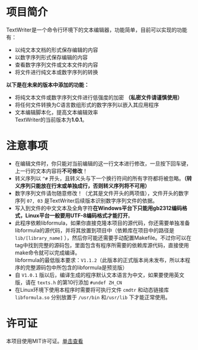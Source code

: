 # 项目简介
TextWriter是一个命令行环境下的文本编辑器，功能简单，目前可以实现的功能有：
- 以纯文本文档的形式保存编辑的内容
- 以数字序列形式保存编辑的内容
- 查看数字序列文件或文本文件的内容
- 将文件进行纯文本或数字序列的转换

**以下是在未来的版本中添加的功能：**
- 将纯文本文件或数字序列文件进行低强度的加密 **（私密文件请谨慎使用）**
- 将任何文件转换为C语言数组形式的数字序列以嵌入其应用程序
- 文本编辑脚本化，提高文本编辑效率  
TextWriter的当前版本为**1.0.1**。

# 注意事项
- 在编辑文件时，你只能对当前编辑的这一行文本进行修改，一旦按下回车键，上一行的文本内容将**不可修改**！
- 转义序列以 `^#` 开头，且转义头与下一个换行符间的所有字符都将被忽略。**（转义序列只能放在行末或单独成行，否则转义序列将不可用）**
- 数字序列文件请勿随意修改！（尤其是文件开头的两项值），文件开头的数字序列 `07, 03` 是TextWriter后续版本识别数字序列文件的依据。
- 写入到文件的中文文本及全角字符**在Windows平台下只能用gb2312编码格式，Linux平台一般要用UTF-8编码格式才能打开**。
- 此程序依赖libformula，如果你直接克隆本项目的源代码，你还需要单独准备libformula的源代码，并将其放置到项目中（依赖库在项目中的路径是 `lib/[library_name]` ），然后你可能还需要手动配置Makefile。不过你可以在tag中找到完整的源码包，里面包含有程序所需要的依赖库源代码，直接使用make命令就可以完成编译。  
    libformula的最低版本要求：`V1.1.2`（此版本的正式版本尚未发布，所以本程序的完整源码包中所包含的libformula是预览版）
- 自 `V1.0.1` 版以后，编译生成的程序默认文本语言为中文，如果要使用英文版，请在 `texts.h` 的第10行添加 `#undef ZH_CN`
- 在Linux环境下使用本程序时需要将可执行文件 `cmdtr` 和动态链接库 `libformula.so` 分别放置于 `/usr/bin` 和`/usr/lib` 下才能正常使用。  

# 许可证
本项目使用MIT许可证。[单击查看](./LICENSE)
